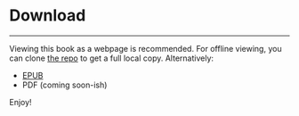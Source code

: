 # Download
---

Viewing this book as a webpage is recommended.
For offline viewing, you can clone [the repo](https://github.com/tnballo/high-assurance-rust) to get a full local copy.
Alternatively:

* [EPUB](https://tiemoko.com/publications/har.epub)
* PDF (coming soon-ish)

Enjoy!